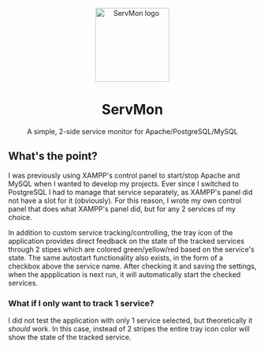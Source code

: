 <p align="center"><img src="https://raw.githubusercontent.com/DJDavid98/ServMon/master/ServMon/Resources/logo.ico" alt="ServMon logo" height="150"></p>
<h1 align="center">ServMon</h1>
<p align="center">A simple, 2-side service monitor for Apache/PostgreSQL/MySQL</p>

## What's the point?

I was previously using XAMPP's control panel to start/stop Apache and MySQL when I wanted to develop my projects. Ever since I switched to PostgreSQL I had to manage that service separately, as XAMPP's panel did not have a slot for it (obviously). For this reason, I wrote my own control panel that does what XAMPP's panel did, but for any 2 services of my choice.

In addition to custom service tracking/controlling, the tray icon of the application provides direct feedback on the state of the tracked services through 2 stipes which are colored green/yellow/red based on the service's state. The same autostart functionality also exists, in the form of a checkbox above the service name. After checking it and saving the settings, when the appplication is next run, it will automatically start the checked services.

### What if I only want to track 1 service?

I did not test the application with only 1 service selected, but theoretically it *should* work. In this case, instead of 2 stripes the entire tray icon color will show the state of the tracked service.
